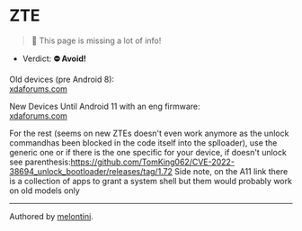 # ZTE

> 🧹 This page is missing a lot of info!

- Verdict: **⛔ Avoid!**

Old devices (pre Android 8):<br/>
[xdaforums.com][pre-android-8]

New Devices Until Android 11 with an eng firmware:<br/>
[xdaforums.com][until-android-11-few-models]

For the rest (seems on new ZTEs doesn't even work anymore as the unlock commandhas been blocked in the code itself into the splloader), use the generic one or if there is the one specific for your device, if doesn't unlock see parenthesis:https://github.com/TomKing062/CVE-2022-38694_unlock_bootloader/releases/tag/1.72
Side note, on the A11 link there is a collection of apps to grant a system shell but them would probably work on old models only

***
Authored by [melontini](https://github.com/melontini).

[pre-android-8]:https://xdaforums.com/t/bootloader-unlocking-on-older-qualcomm-zte-devices-devinfo-partition-modification.4100897/
[until-android-11-few-models]:https://xdaforums.com/t/zte-blade-a5-2019-2020-etc-root-guide-locked-bootloader-valid-for-all-unisoc-zte-models-with-an-engineering-firmware.4612391/
